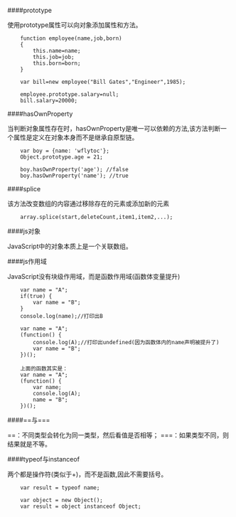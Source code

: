 ####prototype

使用prototype属性可以向对象添加属性和方法。

		function employee(name,job,born)
		{
			this.name=name;
			this.job=job;
			this.born=born;
		}

		var bill=new employee("Bill Gates","Engineer",1985);

		employee.prototype.salary=null;
		bill.salary=20000;

####hasOwnProperty

当判断对象属性存在时，hasOwnProperty是唯一可以依赖的方法,该方法判断一个属性是定义在对象本身而不是继承自原型链。

		var boy = {name: 'wflytoc'};
		Object.prototype.age = 21;

		boy.hasOwnProperty('age'); //false
		boy.hasOwnProperty('name'); //true

####splice

该方法改变数组的内容通过移除存在的元素或添加新的元素

		array.splice(start,deleteCount,item1,item2,...);


####js对象

JavaScript中的对象本质上是一个关联数组。

####js作用域

JavaScript没有块级作用域，而是函数作用域(函数体变量提升)

		var name = "A";
		if(true) {
			var name = "B";
		}
		console.log(name);//打印出B

		var name = "A";
		(function() {
			console.log(A);//打印出undefined(因为函数体内的name声明被提升了)
			var name = "B";
		})();

		上面的函数其实是：
		var name = "A";
		(function() {
			var name;
			console.log(A);
			name = "B";
		})();


####==与===

==：不同类型会转化为同一类型，然后看值是否相等；
===：如果类型不同，则结果就是不等。

####typeof与instanceof

两个都是操作符(类似于+)，而不是函数,因此不需要括号。

		var result = typeof name;
		
		var object = new Object();
		var result = object instanceof Object;
		